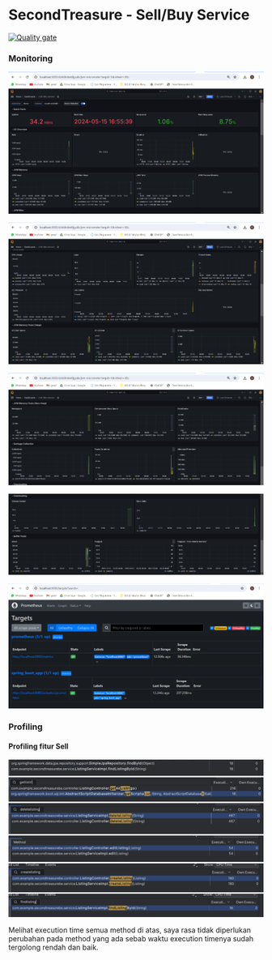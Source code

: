 # SecondTreasure - Sell/Buy Service
[![Quality gate](https://sonarcloud.io/api/project_badges/quality_gate?project=ADPRO-C2_sell-buy-service)](https://sonarcloud.io/summary/new_code?id=ADPRO-C2_sell-buy-service)

### Monitoring
![monitoring1.png](img%2Fmonitoring1.png)

![monitoring2.png](img%2Fmonitoring2.png)

![monitoring3.png](img%2Fmonitoring3.png)

![monitoring4.png](img%2Fmonitoring4.png)

![prometeus.png](img%2Fprometeus.png)

### Profiling
#### Profiling fitur Sell
![Screenshot 2024-05-15 192518.png](img%2Fprofiling%2FScreenshot%202024-05-15%20192518.png)
![Screenshot 2024-05-15 192553.png](img%2Fprofiling%2FScreenshot%202024-05-15%20192553.png)
![Screenshot 2024-05-15 192609.png](img%2Fprofiling%2FScreenshot%202024-05-15%20192609.png)
![Screenshot 2024-05-15 192620.png](img%2Fprofiling%2FScreenshot%202024-05-15%20192620.png)
![Screenshot 2024-05-15 192641.png](img%2Fprofiling%2FScreenshot%202024-05-15%20192641.png)
![Screenshot 2024-05-15 193039.png](img%2Fprofiling%2FScreenshot%202024-05-15%20193039.png)

Melihat execution time semua method di atas, saya rasa tidak diperlukan perubahan pada method yang ada sebab waktu
execution timenya sudah tergolong rendah dan baik.